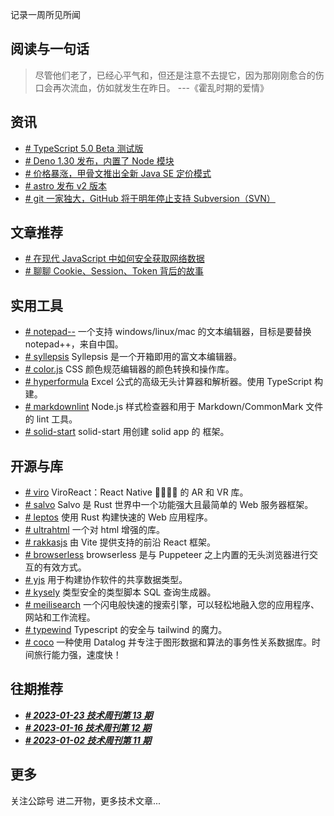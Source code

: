 记录一周所见所闻

## 阅读与一句话

> 尽管他们老了，已经心平气和，但还是注意不去提它，因为那刚刚愈合的伤口会再次流血，仿如就发生在昨日。 ---《霍乱时期的爱情》

## 资讯

- [# TypeScript 5.0 Beta 测试版](https://devblogs.microsoft.com/typescript/announcing-typescript-5-0-beta/#decorators)
- [# Deno 1.30 发布，内置了 Node 模块](https://www.oschina.net/news/226137/deno-1-30-released)
- [# 价格暴涨，甲骨文推出全新 Java SE 定价模式](https://www.oschina.net/news/226144/oracle-java-se-subscription-price)
- [# astro 发布 v2 版本](https://astro.build/blog/astro-2/)
- [# git 一家独大，GitHub 将于明年停止支持 Subversion（SVN）](https://www.ithome.com/0/669/368.htm)

## 文章推荐

- [# 在现代 JavaScript 中如何安全获取网络数据](https://www.51cto.com/article/745010.html)
- [# 聊聊 Cookie、Session、Token 背后的故事](https://my.oschina.net/u/4526289/blog/5951987)

## 实用工具

- [# notepad--](https://github.com/cxasm/notepad--) 一个支持 windows/linux/mac 的文本编辑器，目标是要替换 notepad++，来自中国。
- [# syllepsis](https://github.com/bytedance/syllepsis) Syllepsis 是一个开箱即用的富文本编辑器。
- [# color.js](https://github.com/LeaVerou/color.js) CSS 颜色规范编辑器的颜色转换和操作库。
- [# hyperformula](https://github.com/handsontable/hyperformula) Excel 公式的高级无头计算器和解析器。使用 TypeScript 构建。
- [# markdownlint](https://github.com/DavidAnson/markdownlint) Node.js 样式检查器和用于 Markdown/CommonMark 文件的 lint 工具。
- [# solid-start](https://github.com/solidjs/solid-start) solid-start 用创建 solid app 的 框架。

## 开源与库

- [# viro](https://github.com/ViroCommunity/viro) ViroReact：React Native 📳🖤💙💛 的 AR 和 VR 库。
- [# salvo](https://github.com/salvo-rs/salvo) Salvo 是 Rust 世界中一个功能强大且最简单的 Web 服务器框架。
- [# leptos](https://github.com/leptos-rs/leptos) 使用 Rust 构建快速的 Web 应用程序。
- [# ultrahtml](https://github.com/natemoo-re/ultrahtml) 一个对 html 增强的库。
- [# rakkasjs](https://github.com/rakkasjs/rakkasjs) 由 Vite 提供支持的前沿 React 框架。
- [# browserless](https://github.com/microlinkhq/browserless) browserless 是与 Puppeteer 之上内置的无头浏览器进行交互的有效方式。
- [# yjs](https://github.com/yjs/yjs) 用于构建协作软件的共享数据类型。
- [# kysely](https://github.com/koskimas/kysely) 类型安全的类型脚本 SQL 查询生成器。
- [# meilisearch](https://github.com/meilisearch/meilisearch) 一个闪电般快速的搜索引擎，可以轻松地融入您的应用程序、网站和工作流程。
- [# typewind](https://github.com/Mokshit06/typewind) Typescript 的安全与 tailwind 的魔力。
- [# coco](https://github.com/cozodb/cozo) 一种使用 Datalog 并专注于图形数据和算法的事务性关系数据库。时间旅行能力强，速度快！

## 往期推荐

- **_[# 2023-01-23 技术周刊第 13 期](https://juejin.cn/post/7191354836833697853)_**
- **_[# 2023-01-16 技术周刊第 12 期](https://juejin.cn/post/7188632877230194725)_**
- **_[# 2023-01-02 技术周刊第 11 期](https://juejin.cn/post/7186305424054812730)_**

## 更多

关注公踪号 进二开物，更多技术文章...
